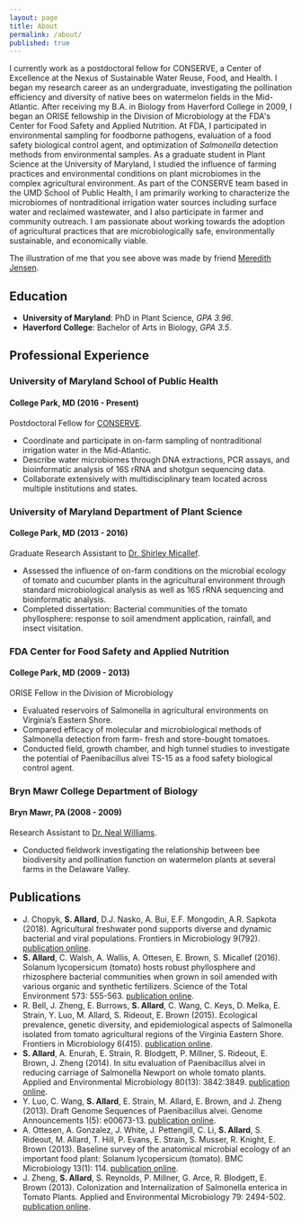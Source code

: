 ```yaml
---
layout: page
title: About
permalink: /about/
published: true
---
```


I currently work as a postdoctoral fellow for CONSERVE, a Center of Excellence at the Nexus of Sustainable Water Reuse, Food, and Health. I began my research career as an undergraduate, investigating the pollination efficiency and diversity of native bees on watermelon fields in the Mid-Atlantic. After receiving my B.A. in Biology from Haverford College in 2009, I began an ORISE fellowship in the Division of Microbiology at the FDA's Center for Food Safety and Applied Nutrition. At FDA, I participated in environmental sampling for foodborne pathogens, evaluation of a food safety biological control agent, and optimization of _Salmonella_ detection methods from environmental samples. As a graduate student in Plant Science at the University of Maryland, I studied the influence of farming practices and environmental conditions on plant microbiomes in the complex agricultural environment. As part of the CONSERVE team based in the UMD School of Public Health, I am primarily working to characterize the microbiomes of nontraditional irrigation water sources including surface water and reclaimed wastewater, and I also participate in farmer and community outreach. I am passionate about working towards the adoption of agricultural practices that are microbiologically safe, environmentally sustainable, and economically viable.

The illustration of me that you see above was made by friend
[Meredith Jensen](http://meredithjensen.com).

## Education

* **University of Maryland**: PhD in Plant Science, *GPA 3.96*.
* **Haverford College**: Bachelor of Arts in Biology, *GPA 3.5*.

## Professional Experience

### University of Maryland School of Public Health
#### College Park, MD (2016 - Present)
Postdoctoral Fellow for [CONSERVE](http://conservewaterforfood.org/).

* Coordinate and participate in on-farm sampling of nontraditional irrigation
  water in the Mid-Atlantic.
* Describe water microbiomes through DNA extractions, PCR assays, and
  bioinformatic analysis of 16S rRNA and shotgun sequencing data.
* Collaborate extensively with multidisciplinary team located across multiple
  institutions and states.

### University of Maryland Department of Plant Science
#### College Park, MD (2013 - 2016)
Graduate Research Assistant to [Dr. Shirley Micallef](https://psla.umd.edu/people/dr-shirley-micallef).

* Assessed the influence of on-farm conditions on the microbial ecology of
  tomato and cucumber plants in the agricultural environment through standard
  microbiological analysis as well as 16S rRNA sequencing and bioinformatic
  analysis.
* Completed dissertation: Bacterial communities of the tomato phyllosphere:
  response to soil amendment application, rainfall, and insect visitation.

### FDA Center for Food Safety and Applied Nutrition
#### College Park, MD (2009 - 2013)
ORISE Fellow in the Division of Microbiology

* Evaluated reservoirs of Salmonella in agricultural environments on Virginia’s
  Eastern Shore.
* Compared efficacy of molecular and microbiological methods of Salmonella
  detection from farm- fresh and store-bought tomatoes.
* Conducted field, growth chamber, and high tunnel studies to investigate the
  potential of Paenibacillus alvei TS-15 as a food safety biological control
  agent.

### Bryn Mawr College Department of Biology
#### Bryn Mawr, PA (2008 - 2009)
Research Assistant to [Dr. Neal Williams](http://entomology.ucdavis.edu/Faculty/Neal_M_Williams/).

* Conducted fieldwork investigating the relationship between bee biodiversity
  and pollination function on watermelon plants at several farms in the
  Delaware Valley.


## Publications

* J. Chopyk, **S. Allard**, D.J. Nasko, A. Bui, E.F. Mongodin, A.R. Sapkota (2018). Agricultural freshwater pond supports diverse and dynamic bacterial and viral populations. Frontiers in Microbiology 9(792).
  [publication online](https://www.ncbi.nlm.nih.gov/pmc/articles/PMC5928236/).
* **S. Allard**, C. Walsh, A. Wallis, A. Ottesen, E. Brown, S. Micallef (2016).
  Solanum lycopersicum (tomato) hosts robust phyllosphere and rhizosphere
  bacterial communities when grown in soil amended with various organic and
  synthetic fertilizers. Science of the Total Environment 573: 555-563.
  [publication online](https://www.ncbi.nlm.nih.gov/pubmed/27580466).
* R. Bell, J. Zheng, E. Burrows, **S. Allard**, C. Wang, C. Keys, D. Melka, E.
  Strain, Y. Luo, M. Allard, S. Rideout, E. Brown (2015). Ecological
  prevalence, genetic diversity, and epidemiological aspects of Salmonella
  isolated from tomato agricultural regions of the Virginia Eastern Shore.
  Frontiers in Microbiology 6(415).
  [publication online](https://www.ncbi.nlm.nih.gov/pubmed/25999938).
* **S. Allard**, A. Enurah, E. Strain, R. Blodgett, P. Millner, S. Rideout, E.
  Brown, J. Zheng (2014). In situ evaluation of Paenibacillus alvei in reducing
  carriage of Salmonella Newport on whole tomato plants. Applied and
  Environmental Microbiology 80(13): 3842:3849.
  [publication online](https://www.ncbi.nlm.nih.gov/pubmed/24747888).
* Y. Luo, C. Wang, **S. Allard**, E. Strain, M. Allard, E. Brown, and J. Zheng
  (2013). Draft Genome Sequences of Paenibacillus alvei. Genome Announcements
  1(5): e00673-13.
  [publication online](https://www.ncbi.nlm.nih.gov/pmc/articles/PMC3757446/).
* A. Ottesen, A. Gonzalez, J. White, J. Pettengill, C. Li, **S. Allard**, S.
  Rideout, M. Allard, T. Hill, P. Evans, E. Strain, S. Musser, R. Knight, E.
  Brown (2013). Baseline survey of the anatomical microbial ecology of an
  important food plant: Solanum lycopersicum (tomato). BMC Microbiology 13(1):
  114.
  [publication online](https://bmcmicrobiol.biomedcentral.com/articles/10.1186/1471-2180-13-114).
* J. Zheng, **S. Allard**, S. Reynolds, P. Millner, G. Arce, R. Blodgett, E.
  Brown (2013). Colonization and Internalization of Salmonella enterica in
  Tomato Plants. Applied and Environmental Microbiology 79: 2494-502.
  [publication online](http://aem.asm.org/content/79/8/2494.full).
